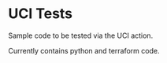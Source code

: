 # UCI Tests

Sample code to be tested via the UCI action.

Currently contains python and terraform code.